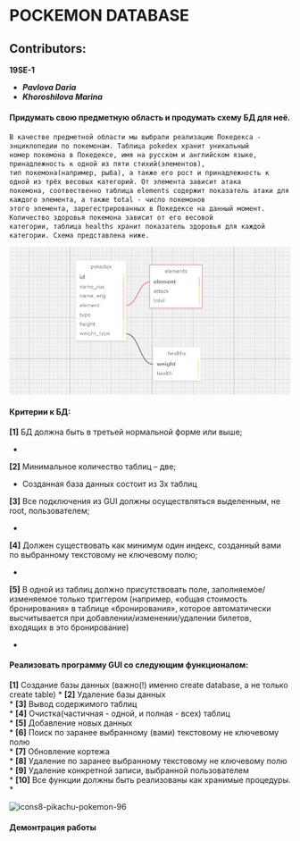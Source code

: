 # POCKEMON DATABASE
## Contributors:
**19SE-1**
* ***Pavlova Daria*** 
* ***Khoroshilova Marina***

#### Придумать свою предметную область и продумать схему БД для неё.
	В качестве предметной области мы выбрали реализацию Покедекса - энциклопедии по покемонам. Таблица pokedex хранит уникальный
	номер покемона в Покедексе, имя на русском и английском языке, принадлежность к одной из пяти стихий(элементов), 
	тип покемона(например, рыба), а также его рост и принадлежность к одной из трёх весовых категорий. От элемента зависит атака
	покемона, соотвественно таблица elements содержит показатель атаки для каждого элемента, а также total - число покемонов
	этого элемента, зарегестрированных в Покедексе на данный момент. Количество здоровья покемона зависит от его весовой
	категории, таблица healths хранит показатель здоровья для каждой категории. Схема представлена ниже.
	
    
![alt text](https://github.com/jswark/dataBaseProject/blob/readme/new_schema.jpg)​

#### Критерии к БД:
**[1]** БД должна быть в третьей нормальной форме или выше;

*
 
**[2]** Минимальное количество таблиц – две;

* Созданная база данных состоит из 3х таблиц 

**[3]** Все подключения из GUI должны осуществляться выделенным, не root, пользователем;

* 

**[4]** Должен существовать как минимум один индекс, 
    созданный вами по выбранному текстовому не ключевому полю;

* 

**[5]** В одной из таблиц должно присутствовать поле, заполняемое/изменяемое только триггером 
(например, «общая стоимость бронирования» в таблице «бронирования», которое автоматически 
высчитывается при добавлении/изменении/удалении билетов, входящих в это бронирование)

*

#### Реализовать программу GUI со следующим функционалом:
**[1]** Создание базы данных (важно(!) именно create database, а не только create table) 
* 
**[2]** Удаление базы данных  
*
**[3]** Вывод содержимого таблиц  
*
**[4]** Очистка(частичная - одной, и полная - всех) таблиц  
*
**[5]** Добавление новых данных  
*
**[6]** Поиск по заранее выбранному (вами) текстовому не ключевому полю  
*
**[7]** Обновление кортежа  
*
**[8]** Удаление по заранее выбранному текстовому не ключевому полю  
*
**[9]** Удаление конкретной записи, выбранной пользователем  
*
**[10]** Все функции должны быть реализованы как хранимые процедуры. 
* 

![icons8-pikachu-pokemon-96](https://user-images.githubusercontent.com/55359172/121788046-d6aa7c80-cbd2-11eb-8a66-7bf7121a7305.png)


#### Демонтрация работы 
